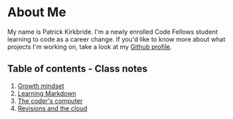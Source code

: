 # About Me

My name is Patrick Kirkbride. I'm a newly enrolled Code Fellows student learning to code as a career change. If you'd like to know more about what projects I'm working on, take a look at my [Github profile](https://github.com/pkirkbride).

## Table of contents - Class notes

1. [Growth mindset](https://pkirkbride.github.io/reading-notes/growth-mindset)
2. [Learning Markdown](https://pkirkbride.github.io/reading-notes/learning-markdown)
3. [The coder's computer](https://pkirkbride.github.io/reading-notes/02-coders-computer)
4. [Revisions and the cloud](https://pkirkbride.github.io/reading-notes/03-revisions-cloud)
